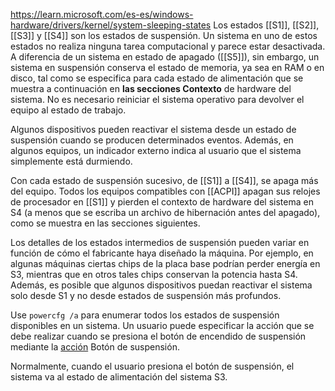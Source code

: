 https://learn.microsoft.com/es-es/windows-hardware/drivers/kernel/system-sleeping-states
Los estados [[S1]], [[S2]], [[S3]] y [[S4]] son los estados de suspensión. Un sistema en uno de estos estados no realiza ninguna tarea computacional y parece estar desactivada. A diferencia de un sistema en estado de apagado ([[S5]]), sin embargo, un sistema en suspensión conserva el estado de memoria, ya sea en RAM o en disco, tal como se especifica para cada estado de alimentación que se muestra a continuación en **las secciones Contexto** de hardware del sistema. No es necesario reiniciar el sistema operativo para devolver el equipo al estado de trabajo.

Algunos dispositivos pueden reactivar el sistema desde un estado de suspensión cuando se producen determinados eventos. Además, en algunos equipos, un indicador externo indica al usuario que el sistema simplemente está durmiendo.

Con cada estado de suspensión sucesivo, de [[S1]] a [[S4]], se apaga más del equipo. Todos los equipos compatibles con [[ACPI]] apagan sus relojes de procesador en [[S1]] y pierden el contexto de hardware del sistema en S4 (a menos que se escriba un archivo de hibernación antes del apagado), como se muestra en las secciones siguientes.

Los detalles de los estados intermedios de suspensión pueden variar en función de cómo el fabricante haya diseñado la máquina. Por ejemplo, en algunas máquinas ciertas chips de la placa base podrían perder energía en S3, mientras que en otros tales chips conservan la potencia hasta S4. Además, es posible que algunos dispositivos puedan reactivar el sistema solo desde S1 y no desde estados de suspensión más profundos.

Use `powercfg /a` para enumerar todos los estados de suspensión disponibles en un sistema. Un usuario puede especificar la acción que se debe realizar cuando se presiona el botón de encendido de suspensión mediante la [acción](https://learn.microsoft.com/es-es/windows-hardware/customize/power-settings/power-button-and-lid-settings-sleep-button-action) Botón de suspensión.

Normalmente, cuando el usuario presiona el botón de suspensión, el sistema va al estado de alimentación del sistema S3.